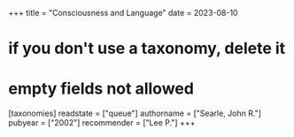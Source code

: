 +++
title = "Consciousness and Language"
date = 2023-08-10
# if you don't use a taxonomy, delete it
# empty fields not allowed
[taxonomies]
  readstate = ["queue"]
  authorname = ["Searle, John R."]
  pubyear = ["2002"]
  recommender = ["Lee P."]
+++

